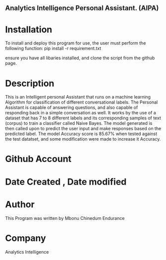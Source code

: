 ## Analytics Intelligence Personal Assistant. (AIPA)

# Installation 
To install and deploy this program for use, the user must perform the following function:
pip install -r requirement.txt 

ensure you have all libaries installed, and clone the script from the github page. 

# Description
This is an Intelligent personal Assistant that runs on a machine learning Algorithm for classification of different conversational labels. 
The Personal Assistant is capable of answering questions, and also capable of responding back in a simple conversation as well. 
It works by the use of a dataset that has 7 to 8 different labels and its corresponding samples of text (corpus) to train a classifier called Naive Bayes. 
The model generated is then called upon to predict the user input and make responses based on the predicted label. 
The model Accuracy score is 85.67% when tested against the test datatset, and some modification were made to increase it Accuracy. 

# Github Account 

# Date Created , Date modified 

# Author
This Program was written by Mbonu Chinedum Endurance 
# Company 
Analytics Intelligence 

